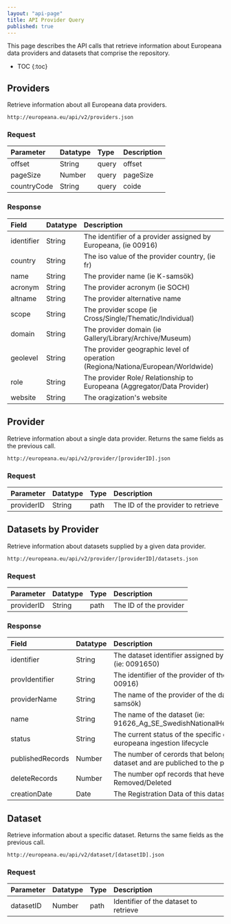 ```yaml
---
layout: "api-page"
title: API Provider Query
published: true
---
```


This page describes the API calls that retrieve information about Europeana data providers and datasets that comprise the repository.

* TOC
{:toc}


## Providers

Retrieve information about all Europeana data providers.

    http://europeana.eu/api/v2/providers.json
    
### Request  

| Parameter | Datatype | Type | Description |
|:-------------|:-------------|:-----|:-----|
| offset | String |  query | offset |
| pageSize | Number | query  | pageSize|
| countryCode | String | query | coide |

### Response

| Field | Datatype | Description |
|:-------------|:-------------|:-----|
| identifier  | String | The identifier of a provider assigned by Europeana, (ie 00916) |
| country     | String | The iso value of the provider country, (ie fr) |
| name        | String | The provider name (ie K-samsök) |
| acronym     | String | The provider acronym (ie SOCH) |
| altname     | String | The provider alternative name |
| scope       | String | The provider scope (ie Cross/Single/Thematic/Individual) |
| domain      | String | The provider domain (ie Gallery/Library/Archive/Museum) |
| geolevel    | String | The provider geographic level of operation (Regiona/Nationa/European/Worldwide) |
| role        | String | The provider Role/ Relationship to Europeana (Aggregator/Data Provider)  |
| website     | String | The oragization's website |


## Provider

Retrieve information about a single data provider. Returns the same fields as the previous call.

	http://europeana.eu/api/v2/provider/[providerID].json
    
### Request  

| Parameter | Datatype | Type | Description |
|:-------------|:-------------|:-----|:-----|
| providerID | String |  path | The ID of the provider to retrieve |

## Datasets by Provider

Retrieve information about datasets supplied by a given data provider.

	http://europeana.eu/api/v2/provider/[providerID]/datasets.json

### Request  

| Parameter | Datatype | Type | Description |
|:-------------|:-------------|:-----|:-----|
| providerID | String |  path | The ID of the provider |

### Response

| Field | Datatype | Description |
|:-------------|:-------------|:-----|
| identifier  | String | The dataset identifier assigned by Europeana (ie: 0091650) |
| provIdentifier     | String | The identifier of the provider of the dataset, (ie: 00916)  |
| providerName     | String | The name of the provider of the dataset (ie: K-samsök) |
| name     | String | The name of the dataset (ie: 91626_Ag_SE_SwedishNationalHeritage_tm_obj) |
| status     | String | The current status of the specific dataset in the europeana ingestion lifecycle |
| publishedRecords     | Number | The number of cerords that belong to this dataset and are publiched to the portal |
| deleteRecords     | Number | The number opf records that heve been Removed/Deleted |
| creationDate     | Date | The Registration Data of this dataset |


## Dataset

Retrieve information about a specific dataset. Returns the same fields as the previous call.

	http://europeana.eu/api/v2/dataset/[datasetID].json

### Request  

| Parameter | Datatype | Type | Description |
|:-------------|:-------------|:-----|:-----|
| datasetID | Number |  path | Identifier of the dataset to retrieve|